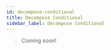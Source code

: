 ```yaml
---
id: decompose-conditional
title: Decompose Conditional
sidebar_label: Decompose Conditional
---
```


> Coming soon!
